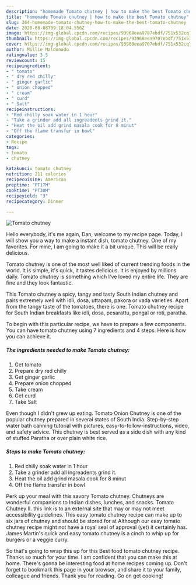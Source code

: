 ```yaml
---
description: "homemade Tomato chutney | how to make the best Tomato chutney"
title: "homemade Tomato chutney | how to make the best Tomato chutney"
slug: 264-homemade-tomato-chutney-how-to-make-the-best-tomato-chutney
date: 2020-08-08T09:18:04.556Z
image: https://img-global.cpcdn.com/recipes/93968eea9707ebdf/751x532cq70/tomato-chutney-recipe-main-photo.jpg
thumbnail: https://img-global.cpcdn.com/recipes/93968eea9707ebdf/751x532cq70/tomato-chutney-recipe-main-photo.jpg
cover: https://img-global.cpcdn.com/recipes/93968eea9707ebdf/751x532cq70/tomato-chutney-recipe-main-photo.jpg
author: Millie Maldonado
ratingvalue: 3.5
reviewcount: 15
recipeingredient:
- " tomato"
- " dry red chilly"
- " ginger garlic"
- " onion chopped"
- " cream"
- " curd"
- " Salt"
recipeinstructions:
- "Red chilly soak water in 1 hour"
- "Take a grinder add all ingreadents grind it."
- "Heat the oil add grind masala cook for 8 minut"
- "Off the flame transfer in bowl"
categories:
- Recipe
tags:
- tomato
- chutney

katakunci: tomato chutney 
nutrition: 211 calories
recipecuisine: American
preptime: "PT17M"
cooktime: "PT30M"
recipeyield: "3"
recipecategory: Dinner

---
```



![Tomato chutney](https://img-global.cpcdn.com/recipes/93968eea9707ebdf/751x532cq70/tomato-chutney-recipe-main-photo.jpg)

Hello everybody, it's me again, Dan, welcome to my recipe page. Today, I will show you a way to make a instant dish, tomato chutney. One of my favorites. For mine, I am going to make it a bit unique. This will be really delicious.

Tomato chutney is one of the most well liked of current trending foods in the world. It is simple, it's quick, it tastes delicious. It is enjoyed by millions daily. Tomato chutney is something which I've loved my entire life. They are fine and they look fantastic.

This Tomato chutney a spicy, tangy and tasty South Indian chutney and pairs extremely well with idli, dosa, uttapam, pakora or vada varieties. Apart from the tangy taste of the tomatoes, there is one. Tomato chutney recipe for South Indian breakfasts like idli, dosa, pesarattu, pongal or roti, paratha.


To begin with this particular recipe, we have to prepare a few components. You can have tomato chutney using 7 ingredients and 4 steps. Here is how you can achieve it.

<!--inarticleads1-->

##### The ingredients needed to make Tomato chutney:

1. Get  tomato
1. Prepare  dry red chilly
1. Get  ginger garlic
1. Prepare  onion chopped
1. Take  cream
1. Get  curd
1. Take  Salt


Even though I didn&#39;t grew up eating. Tomato Onion Chutney is one of the popular chutney prepared in several states of South India. Step-by-step water bath canning tutorial with pictures, easy-to-follow-instructions, video, and safety advice. This chutney is best served as a side dish with any kind of stuffed Paratha or over plain white rice. 

<!--inarticleads2-->

##### Steps to make Tomato chutney:

1. Red chilly soak water in 1 hour
1. Take a grinder add all ingreadents grind it.
1. Heat the oil add grind masala cook for 8 minut
1. Off the flame transfer in bowl


Perk up your meal with this savory Tomato chutney. Chutneys are wonderful companions to Indian dishes, lunches, and snacks. Tomato Chutney II. this link is to an external site that may or may not meet accessibility guidelines. This easy tomato chutney recipe can make up to six jars of chutney and should be stored for at Although our easy tomato chutney recipe might not have a royal seal of approval (yet) it certainly has. James Martin&#39;s quick and easy tomato chutney is a cinch to whip up for burgers or a veggie curry. 

So that's going to wrap this up for this Best food tomato chutney recipe. Thanks so much for your time. I am confident that you can make this at home. There's gonna be interesting food at home recipes coming up. Don't forget to bookmark this page in your browser, and share it to your family, colleague and friends. Thank you for reading. Go on get cooking!

